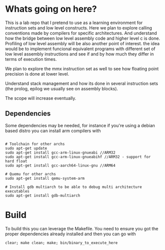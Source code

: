 # Whats going on here?

This is a lab repo that I pretend to use as a learning environment for instruction sets and low level constructs. Here we plan to explore calling conventions made by compilers for specific architectures. And understand how the bridge between low level assembly code and higher level c is done. Profiling of low level assembly will be also another point of interest. the idea would be to implement funcional equivalent programs with different set of low level assembly instructions and see if and by how much they differ in terms of execution times.

We plan to explore the mmx instruction set as well to see how floating point precision is done at lower level. 

Understand stack management and how its done in several instruction sets (the prolog, epilog we usually see on assembly blocks).

The scope will increase eventually. 

## Dependencies
Some dependencies may be needed, for instance if you're using a debian based distro you can install arm compilers with 
```shell

# Toolchain for other archs
sudo apt-get update
sudo apt-get install gcc-arm-linux-gnueabi //ARM32
sudo apt-get install gcc-arm-linux-gnueabihf //ARM32 - support for hard float
sudo apt-get install gcc-aarch64-linux-gnu //ARM64

# Quemu for other archs
sudo apt-get install qemu-system-arm

# Install gdb multiarch to be able to debug multi architecture executables
sudo apt-get install gdb-multiarch

```

# Build

To build this you can leverage the Makefile. You need to ensure you got the proper dependencies already installed and then you can go with

```shell
clear; make clean; make; bin/binary_to_execute_here
```
